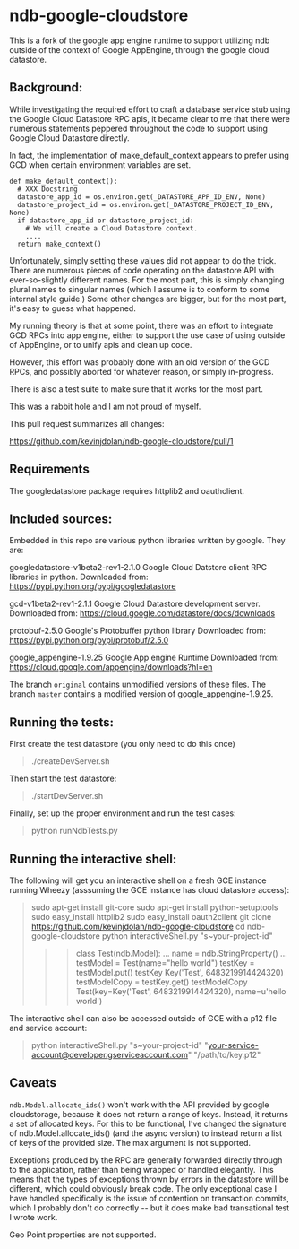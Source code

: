 # ndb-google-cloudstore

This is a fork of the google app engine runtime to support utilizing ndb outside of 
the context of Google AppEngine, through the google cloud datastore.

## Background:

While investigating the required effort to craft a database service stub using
the Google Cloud Datastore RPC apis, it became clear to me that there were numerous
statements peppered throughout the code to support using Google Cloud Datastore
directly.

In fact, the implementation of make_default_context appears to prefer using GCD
when certain environment variables are set.

```
def make_default_context():
  # XXX Docstring
  datastore_app_id = os.environ.get(_DATASTORE_APP_ID_ENV, None)
  datastore_project_id = os.environ.get(_DATASTORE_PROJECT_ID_ENV, None)
  if datastore_app_id or datastore_project_id:
    # We will create a Cloud Datastore context.
    ....
  return make_context()
```

Unfortunately, simply setting these values did not appear to do the trick. There
are numerous pieces of code operating on the datastore API with ever-so-slightly
different names. For the most part, this is simply changing plural names to
singular names (which I assume is to conform to some internal style guide.) Some
other changes are bigger, but for the most part, it's easy to guess what happened.

My running theory is that at some point, there was an effort to integrate GCD
RPCs into app engine, either to support the use case of using outside of AppEngine,
or to unify apis and clean up code.

However, this effort was probably done with an old version of the GCD RPCs, and 
possibly aborted for whatever reason, or simply in-progress.

There is also a test suite to make sure that it works for the most part.

This was a rabbit hole and I am not proud of myself.

This pull request summarizes all changes:

https://github.com/kevinjdolan/ndb-google-cloudstore/pull/1

## Requirements

The googledatastore package requires httplib2 and oauthclient.

## Included sources:

Embedded in this repo are various python libraries written by google. They are:

googledatastore-v1beta2-rev1-2.1.0
Google Cloud Datstore client RPC libraries in python.
Downloaded from: https://pypi.python.org/pypi/googledatastore

gcd-v1beta2-rev1-2.1.1
Google Cloud Datastore development server.
Downloaded from: https://cloud.google.com/datastore/docs/downloads

protobuf-2.5.0
Google's Protobuffer python library
Downloaded from: https://pypi.python.org/pypi/protobuf/2.5.0

google_appengine-1.9.25
Google App engine Runtime
Downloaded from: https://cloud.google.com/appengine/downloads?hl=en

The branch `original` contains unmodified versions of these files. 
The branch `master` contains a modified version of google_appengine-1.9.25.

## Running the tests:

First create the test datastore (you only need to do this once)

> ./createDevServer.sh

Then start the test datastore:

> ./startDevServer.sh

Finally, set up the proper environment and run the test cases:

> python runNdbTests.py

## Running the interactive shell:

The following will get you an interactive shell on a fresh GCE instance
running Wheezy (asssuming the GCE instance has cloud datastore access):

> sudo apt-get install git-core
> sudo apt-get install python-setuptools
> sudo easy_install httplib2
> sudo easy_install oauth2client
> git clone https://github.com/kevinjdolan/ndb-google-cloudstore
> cd ndb-google-cloudstore
> python interactiveShell.py "s~your-project-id"
>>> class Test(ndb.Model):
...     name = ndb.StringProperty()
... 
>>> testModel = Test(name="hello world")
>>> testKey = testModel.put()
>>> testKey
Key('Test', 6483219914424320)
>>> testModelCopy = testKey.get()
>>> testModelCopy
Test(key=Key('Test', 6483219914424320), name=u'hello world')

The interactive shell can also be accessed outside of GCE with a p12 file 
and service account:

> python interactiveShell.py "s~your-project-id" "your-service-account@developer.gserviceaccount.com" "/path/to/key.p12"

## Caveats

`ndb.Model.allocate_ids()` won't work with the API provided by google cloudstorage,
because it does not return a range of keys. Instead, it returns a set of allocated
keys. For this to be functional, I've changed the signature of ndb.Model.allocate_ids() 
(and the async version) to instead return a list of keys of the provided size. 
The max argument is not supported.

Exceptions produced by the RPC are generally forwarded directly through to the 
application, rather than being wrapped or handled elegantly. This means that
the types of exceptions thrown by errors in the datastore will be different, which
could obviously break code. The only exceptional case I have handled specifically
is the issue of contention on transaction commits, which I probably don't do correctly --
but it does make bad transational test I wrote work.

Geo Point properties are not supported.
